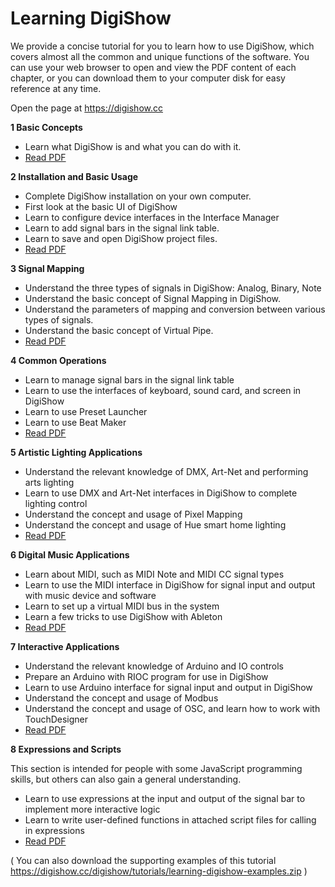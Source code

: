 # Learning DigiShow 

We provide a concise tutorial for you to learn how to use DigiShow, which covers almost all the common and unique functions of the software. 
You can use your web browser to open and view the PDF content of each chapter, or you can download them to your computer disk for easy reference at any time. 

Open the page at https://digishow.cc 

**1 Basic Concepts** 
- Learn what DigiShow is and what you can do with it.
- [Read PDF](https://digishow.cc/digishow/tutorials/learning-digishow-en/Learning%20DigiShow%201%20Basic%20Concepts.pdf) 

**2 Installation and Basic Usage** 
- Complete DigiShow installation on your own computer.
- First look at the basic UI of DigiShow
- Learn to configure device interfaces in the Interface Manager
- Learn to add signal bars in the signal link table.
- Learn to save and open DigiShow project files.
- [Read PDF](https://digishow.cc/digishow/tutorials/learning-digishow-en/Learning%20DigiShow%202%20Installation%20and%20Basic%20Usage.pdf) 

**3 Signal Mapping** 
- Understand the three types of signals in DigiShow: Analog, Binary, Note
- Understand the basic concept of Signal Mapping in DigiShow.
- Understand the parameters of mapping and conversion between various types of signals.
- Understand the basic concept of Virtual Pipe.
- [Read PDF](https://digishow.cc/digishow/tutorials/learning-digishow-en/Learning%20DigiShow%203%20Signal%20Mapping.pdf) 

**4 Common Operations** 
- Learn to manage signal bars in the signal link table
- Learn to use the interfaces of keyboard, sound card, and screen in DigiShow
- Learn to use Preset Launcher
- Learn to use Beat Maker
- [Read PDF](https://digishow.cc/digishow/tutorials/learning-digishow-en/Learning%20DigiShow%204%20Common%20Operations.pdf) 

**5 Artistic Lighting Applications** 
- Understand the relevant knowledge of DMX, Art-Net and performing arts lighting
- Learn to use DMX and Art-Net interfaces in DigiShow to complete lighting control
- Understand the concept and usage of Pixel Mapping
- Understand the concept and usage of Hue smart home lighting
- [Read PDF](https://digishow.cc/digishow/tutorials/learning-digishow-en/Learning%20DigiShow%205%20Artistic%20Lighting%20Applications.pdf) 

**6 Digital Music Applications** 
- Learn about MIDI, such as MIDI Note and MIDI CC signal types
- Learn to use the MIDI interface in DigiShow for signal input and output with music device and software
- Learn to set up a virtual MIDI bus in the system
- Learn a few tricks to use DigiShow with Ableton
- [Read PDF](https://digishow.cc/digishow/tutorials/learning-digishow-en/Learning%20DigiShow%206%20Digital%20Music%20Applications.pdf) 

**7 Interactive Applications** 
- Understand the relevant knowledge of Arduino and IO controls
- Prepare an Arduino with RIOC program for use in DigiShow
- Learn to use Arduino interface for signal input and output in DigiShow
- Understand the concept and usage of Modbus
- Understand the concept and usage of OSC, and learn how to work with TouchDesigner
- [Read PDF](https://digishow.cc/digishow/tutorials/learning-digishow-en/Learning%20DigiShow%207%20Interactive%20Applications.pdf) 

**8 Expressions and Scripts** 

This section is intended for people with some JavaScript programming skills, but others can also gain a general understanding. 

- Learn to use expressions at the input and output of the signal bar to implement more interactive logic
- Learn to write user-defined functions in attached script files for calling in expressions
- [Read PDF](https://digishow.cc/digishow/tutorials/learning-digishow-en/Learning%20DigiShow%208%20Expressions%20and%20Scripts.pdf) 


( You can also download the supporting examples of this tutorial https://digishow.cc/digishow/tutorials/learning-digishow-examples.zip ) 